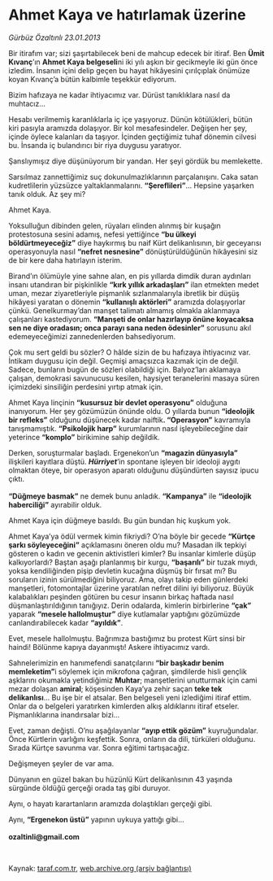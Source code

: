 # Ahmet Kaya ve hatırlamak üzerine

*Gürbüz Özaltınlı 23.01.2013*

<div class="yazi"><p>Bir itirafım var; sizi şaşırtabilecek beni de mahcup edecek bir itiraf. Ben <b>Ümit Kıvanç</b>’ın <b>Ahmet Kaya belgeseli</b>ni iki yılı aşkın bir gecikmeyle iki gün önce izledim. İnsanın içini delip geçen bu hayat hikâyesini çırılçıplak önümüze koyan Kıvanç’a bütün kalbimle teşekkür ediyorum.</p>
<p>Bizim hafızaya ne kadar ihtiyacımız var. Dürüst tanıklıklara nasıl da muhtacız...</p>
<p>Hesabı verilmemiş karanlıklarla iç içe yaşıyoruz. Dünün kötülükleri, bütün kiri pasıyla aramızda dolaşıyor. Bir kol mesafesindeler. Değişen her şey, içinde öylece kalanları da taşıyor. İçinden geçtiğimiz tuhaf dönemin cilvesi bu. İnsanda iç bulandırıcı bir riya duygusu yaratıyor.</p>
<p>Şanslıymışız diye düşünüyorum bir yandan. Her şeyi gördük bu memlekette. </p>
<p>Sarsılmaz zannettiğimiz suç dokunulmazlıklarının parçalanışını. Caka satan kudretlilerin yüzsüzce yaltaklanmalarını. <b>“Şereflileri”</b>... Hepsine yaşarken tanık olduk. Az şey mi?</p>
<p>Ahmet Kaya.</p>
<p>Yoksulluğun dibinden gelen, rüyaları elinden alınmış bir kuşağın protestosuna sesini adamış, nefesi yettiğince <b>“bu ülkeyi böldürtmeyeceğiz”</b> diye haykırmış bu naif Kürt delikanlısının, bir geceyarısı operasyonuyla nasıl <b>“nefret nesnesine”</b> dönüştürüldüğünün hikâyesini siz de bir kere daha hatırlayın isterim.</p>
<p>Birand’ın ölümüyle yine sahne alan, en pis yıllarda dimdik duran aydınları insanı utandıran bir pişkinlikle <b>“kırk yıllık arkadaşları”</b> ilan etmekten medet uman, mezar ziyaretleriyle pişmanlık sızlanmalarıyla ibretlik bir düşüş hikâyesi yaratan o dönemin <b>“kullanışlı aktörleri”</b> aramızda dolaşıyorlar çünkü. Genelkurmay’dan manşet talimatı almamış olmakla aklanmaya çalışanları kastediyorum. <b>“Manşeti de onlar hazırlayıp önüne koyacaksa sen ne diye oradasın; onca parayı sana neden ödesinler”</b> sorusunu akıl edemeyeceğimizi zannedenlerden bahsediyorum. </p>
<p>Çok mu sert geldi bu sözler? O hâlde sizin de bu hafızaya ihtiyacınız var. İntikam duygusu için değil. Geçmişi amaçsızca kazımak için de değil. Sadece, bunların bugün de sözleri olabildiği için. Balyoz’ları aklamaya çalışan, demokrasi savunucusu kesilen, haysiyet teranelerini masaya süren içimizdeki sinsiliğin perdesini yırtıp atmak için.</p>
<p>Ahmet Kaya linçinin <b>“kusursuz bir devlet operasyonu”</b> olduğuna inanıyorum. Her şey gözümüzün önünde oldu. O yıllarda bunun <b>“ideolojik bir refleks”</b> olduğunu düşünecek kadar naiftik<b>. “Operasyon”</b> kavramıyla tanışmamıştık. <b>“Psikolojik harp”</b> kurumlarının nasıl işleyebileceğine dair yeterince <b>“komplo”</b> birikimine sahip değildik. </p>
<p>Derken, soruşturmalar başladı. Ergenekon’un <b>“magazin dünyasıyla”</b> ilişkileri kayıtlara düştü. <b><i>Hürriyet</i></b>’in spontane işleyen bir ideoloji aygıtı olmaktan öteye, bir operasyon aparatı olduğunu düşündürten sayısız ipucu çıktı.<br/><br/><b>“Düğmeye basmak”</b> ne demek bunu anladık. <b>“Kampanya”</b> ile <b>“ideolojik haberciliği”</b> ayırabilir olduk. </p>
<p>Ahmet Kaya için düğmeye basıldı. Bu gün bundan hiç kuşkum yok. </p>
<p>Ahmet Kaya’ya ödül vermek kimin fikriydi? O’na böyle bir gecede <b>“Kürtçe şarkı söyleyeceğini”</b> açıklamasını öneren oldu mu? Masadan ilk tepkiyi gösteren o kadın ve gecenin aktivistleri kimler? Bu insanlar kimlerle düşüp kalkıyorlardı? Baştan aşağı planlanmış bir kurgu, <b>“başarılı”</b> bir tuzak mıydı, yoksa kendiliğinden pişip devletin kucağına düşmüş bir fırsat mı? Bu soruların izinin sürülmediğini biliyoruz. Ama, olayı takip eden günlerdeki manşetleri, fotomontajlar üzerine yaratılan nefret dilini iyi biliyoruz. Büyük kalabalıkları peşinden götüren bu cesur insanın birkaç haftada nasıl düşmanlaştırıldığının tanığıyız. Derin odalarda, kimlerin birbirlerine <b>“çak”</b> yaparak <b>“mesele hallolmuştur”</b> diye kutlamalar yaptığını gözümüzde canlandırabilecek kadar <b>“ayıldık”</b>.</p>
<p>Evet, mesele hallolmuştu. Bağrımıza bastığımız bu protest Kürt sinsi bir haindi! Bölünme kapıya dayanmıştı! Askere ihtiyacımız vardı.</p>
<p>Sahnelerimizin en hanımefendi sanatçılarını <b>“bir başkadır benim memleketim”</b>i söylemek için mikrofona çağıran, şimdilerde hisli gençlik aşklarını okumakla yetindiğimiz <b>Muhtar</b>; manşetlerini unutturmak için cami mezar dolaşan <b>amiral</b>; köşesinden Kaya’ya zehir saçan <b>teke tek delikanlısı</b>... Bu işe bir el atsalar. Ben belgeseli yeni izlediğimi itiraf ettim. Onlar da o belgeleri yaratırken kimlerden alkış aldıklarını itiraf etseler. Pişmanlıklarına inandırsalar bizi...</p>
<p>Evet, zaman değişti. O’nu aşağılayanlar <b>“ayıp ettik gözüm”</b> kuyruğundalar. Önce Kürtlerin varlığını keşfettik. Sonra, onların da dili, türküleri olduğunu. Sırada Kürtçe savunma var. Sonra eğitimi tartışacağız. </p>
<p>Değişmeyen şeyler de var ama.</p>
<p>Dünyanın en güzel bakan bu hüzünlü Kürt delikanlısının 43 yaşında sürgünde öldüğü gerçeği orada taş gibi duruyor.</p>
<p>Aynı, o hayatı karartanların aramızda dolaştıkları gerçeği gibi.</p>
<p>Aynı, <b>“Ergenekon üstü”</b> yapının uykuya yattığı gibi...<br/><br/><b>ozaltinli@gmail.com</b></p>
<p> </p>
</div>

Kaynak: [taraf.com.tr](http://www.taraf.com.tr/gurbuz-ozaltinli/makale-ahmet-kaya-ve-hatirlamak-uzerine.htm), [web.archive.org (arşiv bağlantısı)](http://web.archive.org/web/20131107143351/http://www.taraf.com.tr/gurbuz-ozaltinli/makale-ahmet-kaya-ve-hatirlamak-uzerine.htm)
